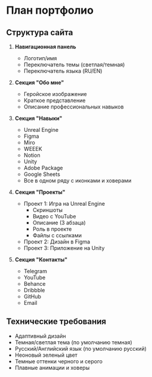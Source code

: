 # План портфолио

## Структура сайта
1. **Навигационная панель**
   - Логотип/имя
   - Переключатель темы (светлая/темная)
   - Переключатель языка (RU/EN)

2. **Секция "Обо мне"**
   - Геройское изображение
   - Краткое представление
   - Описание профессиональных навыков

3. **Секция "Навыки"**
   - Unreal Engine
   - Figma
   - Miro
   - WEEEK
   - Notion
   - Unity
   - Adobe Package
   - Google Sheets
   - Все в одном ряду с иконками и ховерами

4. **Секция "Проекты"**
   - Проект 1: Игра на Unreal Engine
     - Скриншоты
     - Видео с YouTube
     - Описание (3 абзаца)
     - Роль в проекте
     - Файлы с ссылками
   - Проект 2: Дизайн в Figma
   - Проект 3: Приложение на Unity

5. **Секция "Контакты"**
   - Telegram
   - YouTube
   - Behance
   - Dribbble
   - GitHub
   - Email

## Технические требования
- Адаптивный дизайн
- Темная/светлая тема (по умолчанию темная)
- Русский/Английский язык (по умолчанию русский)
- Неоновый зеленый цвет
- Темные оттенки черного и серого
- Плавные анимации и ховеры